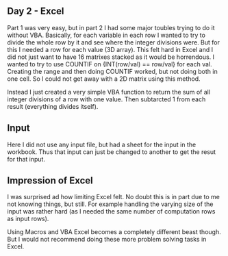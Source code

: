 ## Day 2 - Excel

Part 1 was very easy, but in part 2 I had some major toubles trying to do it without VBA. Basically, for each variable in each row I wanted to try to divide the whole row by it and see where the integer divisions were. But for this I needed a row for each value (3D array). This felt hard in Excel and I did not just want to have 16 matrixes stacked as it would be horrendous. I wanted to try to use COUNTIF on {INT(row/val) == row/val} for each val. Creating the range and then doing COUNTIF worked, but not doing both in one cell. So I could not get away with a 2D matrix using this method.

Instead I just created a very simple VBA function to return the sum of all integer divisions of a row with one value. Then subtarcted 1 from each result (everything divides itself).

## Input

Here I did not use any input file, but had a sheet for the input in the workbook. Thus that input can just be changed to another to get the resut for that input.

## Impression of Excel

I was surprised ad how limiting Excel felt. No doubt this is in part due to me not knowing things, but still. For example handling the varying size of the input was rather hard (as I needed the same number of computation rows as input rows). 

Using Macros and VBA Excel becomes a completely different beast though. But I would not recommend doing these more problem solving tasks in Excel.

